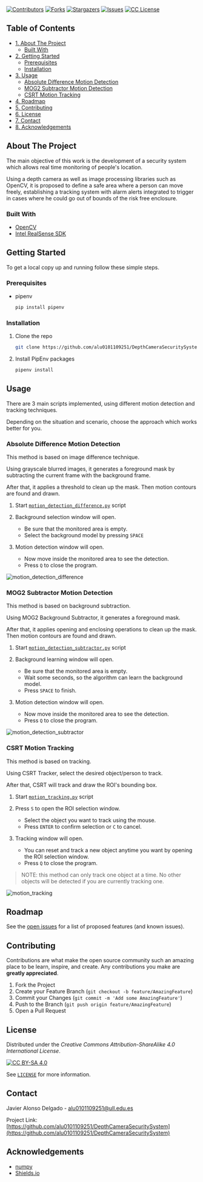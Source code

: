 <!-- PROJECT SHIELDS -->
[![Contributors][contributors-shield]][contributors-url]
[![Forks][forks-shield]][forks-url]
[![Stargazers][stars-shield]][stars-url]
[![Issues][issues-shield]][issues-url]
[![CC License][license-shield]][license-url]



<!-- TABLE OF CONTENTS -->
## Table of Contents

- [1. About The Project](#about-the-project)
    * [Built With](#built-with)
- [2. Getting Started](#getting-started)
    * [Prerequisites](#prerequisites)
    * [Installation](#installation)
- [3. Usage](#usage)
    * [Absolute Difference Motion Detection](#absolute-difference-motion-detection)
    * [MOG2 Subtractor Motion Detection](#mog2-subtractor-motion-detection)
    * [CSRT Motion Tracking](#csrt-motion-tracking)
- [4. Roadmap](#roadmap)
- [5. Contributing](#contributing)
- [6. License](#license)
- [7. Contact](#contact)
- [8. Acknowledgements](#acknowledgements)



<!-- ABOUT THE PROJECT -->
## About The Project

The main objective of this work is the development of a security system which allows real time monitoring 
of people's location.

Using a depth camera as well as image processing libraries such as OpenCV, it is proposed to define a safe area where 
a person can move freely, establishing a tracking system with alarm alerts integrated to trigger in cases where he 
could go out of bounds of the risk free enclosure. 



### Built With

* [OpenCV](https://pypi.org/project/opencv-python/)
* [Intel RealSense SDK](https://pypi.org/project/pyrealsense2/)



<!-- GETTING STARTED -->
## Getting Started

To get a local copy up and running follow these simple steps.

### Prerequisites

* pipenv
  ```sh
  pip install pipenv
  ```

### Installation

1. Clone the repo
   ```sh
   git clone https://github.com/alu0101109251/DepthCameraSecuritySystem.git
   ```
2. Install PipEnv packages
   ```sh
   pipenv install
   ```



<!-- USAGE EXAMPLES -->
## Usage

There are 3 main scripts implemented, using different motion detection and tracking techniques.

Depending on the situation and scenario, choose the approach which works better for you.



### Absolute Difference Motion Detection

This method is based on image difference technique.

Using grayscale blurred images, it generates a foreground mask by subtracting the current frame with the background frame.

After that, it applies a threshold to clean up the mask. Then motion contours are found and drawn.

1. Start [`motion_detection_difference.py`](motion_detection_difference.py) script

2. Background selection window will open.
    * Be sure that the monitored area is empty.
    * Select the background model by pressing `SPACE`

3. Motion detection window will open.
    * Now move inside the monitored area to see the detection.
    * Press `Q` to close the program.
    
![motion_detection_difference](images/detectionDif.PNG)



### MOG2 Subtractor Motion Detection

This method is based on background subtraction.

Using MOG2 Background Subtractor, it generates a foreground mask.

After that, it applies opening and enclosing operations to clean up the mask. Then motion contours are found and drawn.

1. Start [`motion_detection_subtractor.py`](motion_detection_subtractor.py) script

2. Background learning window will open.
    * Be sure that the monitored area is empty.
    * Wait some seconds, so the algorithm can learn the background model.
    * Press `SPACE` to finish.

3. Motion detection window will open.
   * Now move inside the monitored area to see the detection.
    * Press `Q` to close the program.
    
![motion_detection_subtractor](images/mog2Detection.PNG)



### CSRT Motion Tracking

This method is based on tracking.

Using CSRT Tracker, select the desired object/person to track.

After that, CSRT will track and draw the ROI's bounding box.

1. Start [`motion_tracking.py`](motion_tracking.py) script

2. Press `S` to open the ROI selection window.
    * Select the object you want to track using the mouse.
    * Press `ENTER` to confirm selection or `C` to cancel.

3. Tracking window will open.
    * You can reset and track a new object anytime you want by opening the ROI selection window.
    * Press `Q` to close the program.
    
> NOTE: this method can only track one object at a time. 
No other objects will be detected if you are currently tracking one.

![motion_tracking](images/csrtDetection.PNG)



<!-- ROADMAP -->
## Roadmap

See the [open issues](https://github.com/alu0101109251/DepthCameraSecuritySystem/issues) for a list of proposed features (and known issues).



<!-- CONTRIBUTING -->
## Contributing

Contributions are what make the open source community such an amazing place to be learn, inspire, and create. Any contributions you make are **greatly appreciated**.

1. Fork the Project
2. Create your Feature Branch (`git checkout -b feature/AmazingFeature`)
3. Commit your Changes (`git commit -m 'Add some AmazingFeature'`)
4. Push to the Branch (`git push origin feature/AmazingFeature`)
5. Open a Pull Request



<!-- LICENSE -->
## License

Distributed under the _Creative Commons Attribution-ShareAlike 4.0 International License_. 

[![CC BY-SA 4.0][license-img]][license-url]

See [`LICENSE`](LICENSE) for more information.



<!-- CONTACT -->
## Contact

Javier Alonso Delgado  - alu0101109251@ull.edu.es

Project Link: [https://github.com/alu0101109251/DepthCameraSecuritySystem](https://github.com/alu0101109251/DepthCameraSecuritySystem)



<!-- ACKNOWLEDGEMENTS -->
## Acknowledgements

* [numpy](https://numpy.org/)
* [Shields.io](https://img.shields.io/)



<!-- MARKDOWN LINKS & IMAGES -->
[contributors-shield]: https://img.shields.io/github/contributors/alu0101109251/DepthCameraSecuritySystem.svg?style=for-the-badge
[contributors-url]: https://github.com/alu0101109251/DepthCameraSecuritySystem/graphs/contributors
[forks-shield]: https://img.shields.io/github/forks/alu0101109251/DepthCameraSecuritySystem.svg?style=for-the-badge
[forks-url]: https://github.com/alu0101109251/DepthCameraSecuritySystem/network/members
[stars-shield]: https://img.shields.io/github/stars/alu0101109251/DepthCameraSecuritySystem.svg?style=for-the-badge
[stars-url]: https://github.com/alu0101109251/DepthCameraSecuritySystem/stargazers
[issues-shield]: https://img.shields.io/github/issues/alu0101109251/DepthCameraSecuritySystem.svg?style=for-the-badge
[issues-url]: https://github.com/github_username/repo/issues
[license-shield]: https://img.shields.io/github/license/alu0101109251/DepthCameraSecuritySystem.svg?style=for-the-badge
[license-url]: http://creativecommons.org/licenses/by-sa/4.0/
[license-img]: https://licensebuttons.net/l/by-sa/4.0/88x31.png